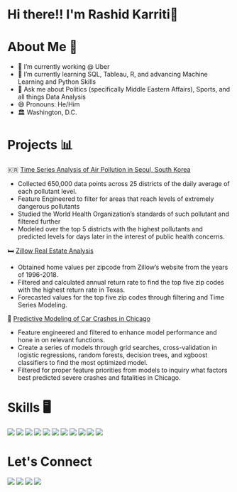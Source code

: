 # Hi there!! I'm Rashid Karriti👋

# About Me :man:
- 🔭 I’m currently working @ Uber
- 🌱 I’m currently learning SQL, Tableau, R, and advancing Machine Learning and Python Skills 
- 💬 Ask me about Politics (specifically Middle Eastern Affairs), Sports, and all things Data Analysis
- 😄 Pronouns: He/Him
- 🏛 Washington, D.C. 

# Projects 📊
🇰🇷 [Time Series Analysis of Air Pollution in Seoul, South Korea](https://github.com/rhk48/Time-Series-Analysis-of-Seouls-Air-Pollution)
- Collected 650,000 data points across 25 districts of the daily average of each pollutant level.
- Feature Engineered to filter for areas that reach levels of extremely dangerous pollutants
- Studied the World Health Organization’s standards of such pollutant and filtered further
- Modeled over the top 5 districts with the highest pollutants and predicted levels for days later in the interest of public health concerns. 

🛏️ [Zillow Real Estate Analysis](https://github.com/rhk48/zillow-time-series) 
- Obtained home values per zipcode from Zillow’s website from the years of 1996-2018.
- Filtered and calculated annual return rate to find the top five zip codes with the highest return rate in Texas.
- Forecasted values for the top five zip codes through filtering and Time Series Modeling. 

🚗 [Predictive Modeling of Car Crashes in Chicago](https://github.com/rhk48/chicago-cars) 
- Feature engineered and filtered to enhance model performance and hone in on relevant functions.  
- Create a series of models through grid searches, cross-validation in logistic regressions, random forests, decision trees, and xgboost classifiers to find the most optimized model.  
- Filtered for proper feature priorities from models to inquiry what factors best predicted severe crashes and fatalities in Chicago. 


# Skills 🖥
<p>
  <img src="https://img.shields.io/badge/Python-3776AB?style=for-the-badge&logo=python&logoColor=white"/>
  <img src="https://img.shields.io/badge/HTML5-E34F26?style=for-the-badge&logo=html5&logoColor=white"/>
  <img src="https://img.shields.io/badge/SQLite-07405E?style=for-the-badge&logo=sqlite&logoColor=white"/>
  <img src="https://img.shields.io/badge/Numpy-777BB4?style=for-the-badge&logo=numpy&logoColor=white"/>
  <img src="https://img.shields.io/badge/Pandas-2C2D72?style=for-the-badge&logo=pandas&logoColor=white"/>
  <img src="https://img.shields.io/badge/Plotly-239120?style=for-the-badge&logo=plotly&logoColor=white"/>
  <img src="https://img.shields.io/badge/json-5E5C5C?style=for-the-badge&logo=json&logoColor=white"/>
  <img src="https://img.shields.io/badge/R-276DC3?style=for-the-badge&logo=r&logoColor=white"/>
  <img src="https://img.shields.io/badge/Jupyter-F37626.svg?&style=for-the-badge&logo=Jupyter&logoColor=white"/>
  <img src="https://img.shields.io/badge/Selenium-43B02A?style=for-the-badge&logo=Selenium&logoColor=white"/>
  <img src="https://img.shields.io/badge/Tableau-E97627?style=for-the-badge&logo=Tableau&logoColor=white"/> 
<p> 

# Let's Connect 
<p>
  <img src="https://platform.linkedin.com/badges/js/profile.js" async defer type="text/javascript"></script>
  <img src="https://img.shields.io/badge/LinkedIn-0077B5?style=for-the-badge&logo=linkedin&logoColor=white"/> 
  <img src="https://img.shields.io/badge/Gmail-D14836?style=for-the-badge&logo=gmail&logoColor=white"/> 
  <img src="https://img.shields.io/badge/Medium-12100E?style=for-the-badge&logo=medium&logoColor=white"/>   
<p>
